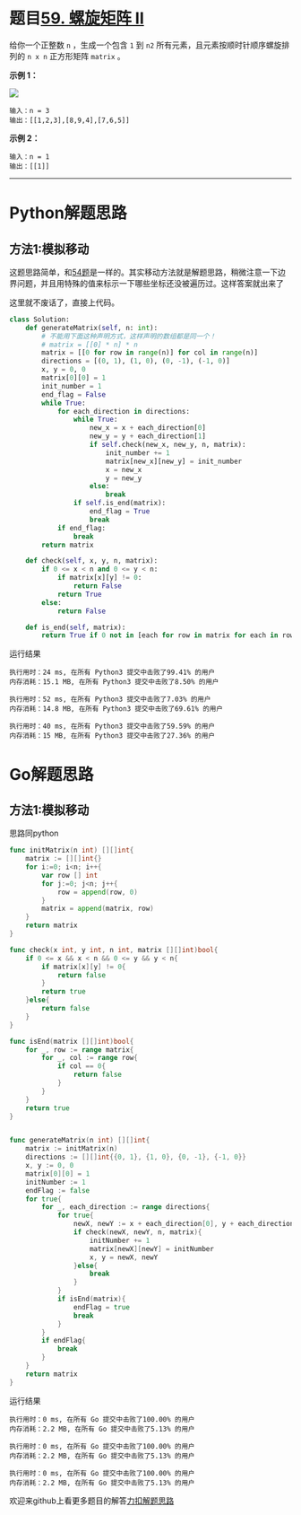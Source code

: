 # 题目[59. 螺旋矩阵 II](https://leetcode-cn.com/problems/spiral-matrix-ii/)

给你一个正整数 `n` ，生成一个包含 `1` 到 `n2` 所有元素，且元素按顺时针顺序螺旋排列的 `n x n` 正方形矩阵 `matrix` 。

**示例 1：**

![](https://assets.leetcode.com/uploads/2020/11/13/spiraln.jpg)

```
输入：n = 3
输出：[[1,2,3],[8,9,4],[7,6,5]]
```

**示例 2：**

```
输入：n = 1
输出：[[1]]
```

*****

# Python解题思路

## 方法1:模拟移动

这题思路简单，和[54题](https://leetcode-cn.com/problems/spiral-matrix/)是一样的。其实移动方法就是解题思路，稍微注意一下边界问题，并且用特殊的值来标示一下哪些坐标还没被遍历过。这样答案就出来了

这里就不废话了，直接上代码。

```python
class Solution:
    def generateMatrix(self, n: int):
        # 不能用下面这种声明方式，这样声明的数组都是同一个！
        # matrix = [[0] * n] * n
        matrix = [[0 for row in range(n)] for col in range(n)]
        directions = [(0, 1), (1, 0), (0, -1), (-1, 0)]
        x, y = 0, 0
        matrix[0][0] = 1
        init_number = 1
        end_flag = False
        while True:
            for each_direction in directions:
                while True:
                    new_x = x + each_direction[0]
                    new_y = y + each_direction[1]
                    if self.check(new_x, new_y, n, matrix):
                        init_number += 1
                        matrix[new_x][new_y] = init_number
                        x = new_x
                        y = new_y
                    else:
                        break
                if self.is_end(matrix):
                    end_flag = True
                    break
            if end_flag:
                break
        return matrix

    def check(self, x, y, n, matrix):
        if 0 <= x < n and 0 <= y < n:
            if matrix[x][y] != 0:
                return False
            return True
        else:
            return False

    def is_end(self, matrix):
        return True if 0 not in [each for row in matrix for each in row] else False
```

运行结果

```
执行用时：24 ms, 在所有 Python3 提交中击败了99.41% 的用户
内存消耗：15.1 MB, 在所有 Python3 提交中击败了8.50% 的用户

执行用时：52 ms, 在所有 Python3 提交中击败了7.03% 的用户
内存消耗：14.8 MB, 在所有 Python3 提交中击败了69.61% 的用户

执行用时：40 ms, 在所有 Python3 提交中击败了59.59% 的用户
内存消耗：15 MB, 在所有 Python3 提交中击败了27.36% 的用户
```



# Go解题思路

## 方法1:模拟移动

思路同python

```go
func initMatrix(n int) [][]int{
	matrix := [][]int{}
	for i:=0; i<n; i++{
		var row [] int
		for j:=0; j<n; j++{
			row = append(row, 0)
		}
		matrix = append(matrix, row)
	}
	return matrix
}

func check(x int, y int, n int, matrix [][]int)bool{
	if 0 <= x && x < n && 0 <= y && y < n{
		if matrix[x][y] != 0{
			return false
		}
		return true
	}else{
		return false
	}
}

func isEnd(matrix [][]int)bool{
	for _, row := range matrix{
		for _, col := range row{
			if col == 0{
				return false
			}
		}
	}
	return true
}


func generateMatrix(n int) [][]int{
	matrix := initMatrix(n)
	directions := [][]int{{0, 1}, {1, 0}, {0, -1}, {-1, 0}}
	x, y := 0, 0
	matrix[0][0] = 1
	initNumber := 1
	endFlag := false
	for true{
		for _, each_direction := range directions{
			for true{
				newX, newY := x + each_direction[0], y + each_direction[1]
				if check(newX, newY, n, matrix){
					initNumber += 1
					matrix[newX][newY] = initNumber
					x, y = newX, newY
				}else{
					break
				}
			}
			if isEnd(matrix){
				endFlag = true
				break
			}
		}
		if endFlag{
			break
		}
	}
	return matrix
}
```

运行结果

```
执行用时：0 ms, 在所有 Go 提交中击败了100.00% 的用户
内存消耗：2.2 MB, 在所有 Go 提交中击败了5.13% 的用户

执行用时：0 ms, 在所有 Go 提交中击败了100.00% 的用户
内存消耗：2.2 MB, 在所有 Go 提交中击败了5.13% 的用户

执行用时：0 ms, 在所有 Go 提交中击败了100.00% 的用户
内存消耗：2.2 MB, 在所有 Go 提交中击败了5.13% 的用户
```





欢迎来github上看更多题目的解答[力扣解题思路](https://github.com/WRAllen/LeetCode)

  

